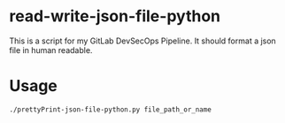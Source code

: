 # read-write-json-file-python
This is a script for my GitLab DevSecOps Pipeline. It should format a json file in human readable.

# Usage
```
./prettyPrint-json-file-python.py file_path_or_name
```
